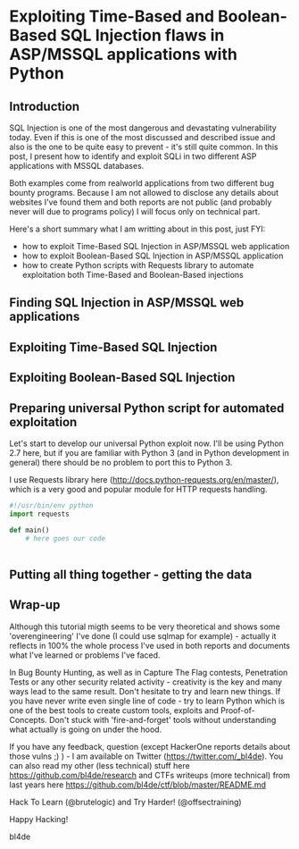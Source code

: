 # Exploiting Time-Based and Boolean-Based SQL Injection flaws in ASP/MSSQL applications with Python

## Introduction

SQL Injection is one of the most dangerous and devastating vulnerability today. Even if this is one of the most discussed and described issue and also is the one to be quite easy to prevent - it's still quite common. In this post, I present how to identify and exploit SQLi in two different ASP applications with MSSQL databases.

Both examples come from realworld applications from two different bug bounty programs. Because I am not allowed to disclose any details about websites I've found them and both reports are not public (and probably never will due to programs policy) I will focus only on technical part.

Here's a short summary what I am writting about in this post, just FYI:

- how to exploit Time-Based SQL Injection in ASP/MSSQL web application
- how to exploit Boolean-Based SQL Injection in ASP/MSSQL application
- how to create Python scripts with Requests library to automate exploitation both Time-Based and Boolean-Based injections

## Finding SQL Injection in ASP/MSSQL web applications


## Exploiting Time-Based SQL Injection


## Exploiting Boolean-Based SQL Injection


## Preparing universal Python script for automated exploitation

Let's start to develop our universal Python exploit now. I'll be using Python 2.7 here, but if you are familiar with Python 3 (and in Python development in general) there should be no problem to port this to Python 3.

I use Requests library here (http://docs.python-requests.org/en/master/), which is a very good and popular module for HTTP requests handling.

```Python
#!/usr/bin/env python
import requests

def main()
    # here goes our code
    
```





## Putting all thing together - getting the data


## Wrap-up

Although this tutorial migth seems to be very theoretical and shows some 'overengineering' I've done (I could use sqlmap for example) - actually it reflects in 100% the whole process I've used in both reports and documents what I've learned or problems I've faced.

In Bug Bounty Hunting, as well as in Capture The Flag contests, Penetration Tests or any other security related activity - creativity is the key and many ways lead to the same result. Don't hesitate to try and learn new things. If you have never write even single line of code - try to learn Python which is one of the best tools to create custom tools, exploits and Proof-of-Concepts. Don't stuck with 'fire-and-forget' tools without understanding what actually is going on under the hood.

If you have any feedback, question (except HackerOne reports details about those vulns ;) ) - I am available on Twitter (https://twitter.com/_bl4de). You can also read my other (less technical) stuff here https://github.com/bl4de/research and CTFs writeups (more technical) from last years here https://github.com/bl4de/ctf/blob/master/README.md


Hack To Learn (@brutelogic) and Try Harder! (@offsectraining)

Happy Hacking!

bl4de


